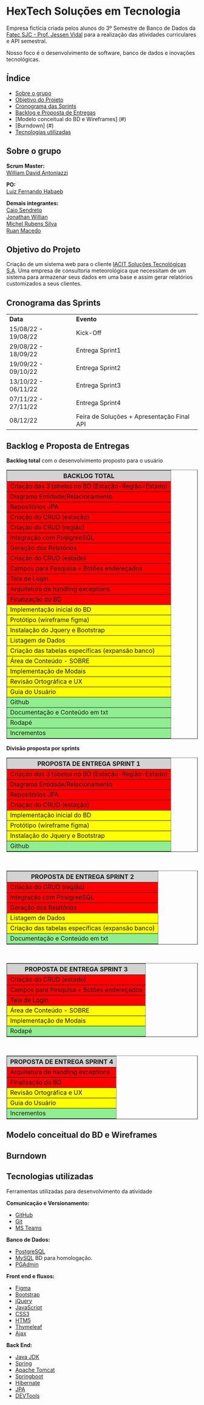 # HexTech Soluções em Tecnologia
Empresa fictícia criada pelos alunos do 3º Semestre de Banco de Dados da [Fatec SJC - Prof. Jessen Vidal](https://fatecsjc-prd.azurewebsites.net/suporte-moodle.php "Fatec SJC - Prof. Jessen Vidal") para a realização das atividades curriculares e API semestral.

Nosso foco é o desenvolvimento de software, banco de dados e inovações tecnológicas.

<h2>Índice</h2>

- [Sobre o grupo](#sobre-o-grupo)
- [Objetivo do Projeto](#objetivo-do-projeto)
- [Cronograma das Sprints](#cronograma-das-sprints)
- [Backlog e Proposta de Entregas](#proposta-de-entregas)
- [Modelo conceitual do BD e Wireframes] (#)
- [Burndown] (#)
- [Tecnologias utilizadas](#tecnologias-utilizadas)

<h2>Sobre o grupo</h2>

**Scrum Master:**<br>
[William David Antoniazzi](mailto:william.antoniazzi@fatec.sp.gov.br "William David Antoniazzi") <a href="https://www.linkedin.com/in/williamantoniazzi/" target="_blank"><img src="https://cdn-icons-png.flaticon.com/512/174/174857.png" width="15" /></a>

**PO:**<br>
[Luiz Fernando Habaeb](mailto:luiz.habaeb@fatec.sp.gov.br "Luiz Fernando Habaeb") <a href="https://www.linkedin.com/in/luizhabaeb/" target="_blank"><img src="https://cdn-icons-png.flaticon.com/512/174/174857.png" width="15" /></a>

**Demais integrantes:**<br>
[Caio Sendreto](mailto:caio.sendreto@fatec.sp.gov.br "Caio Sendreto") <a href="https://www.linkedin.com/in/caio-sendreto-0736311a2/" target="_blank"><img src="https://cdn-icons-png.flaticon.com/512/174/174857.png" width="15" /></a><br>
[Jonathan Willian](mailto:jonathan.alves5@fatec.sp.gov.br "Jonathan Willian") <a href="https://www.linkedin.com/in/jonathan-alves-18069118a/" target="_blank"><img src="https://cdn-icons-png.flaticon.com/512/174/174857.png" width="15" /></a><br>
[Michel Rubens Silva](mailto:michel.silva33@fatec.sp.gov.br "Michel Rubens Silva") <a href="https://www.linkedin.com/in/michelrubens/" target="_blank"><img src="https://cdn-icons-png.flaticon.com/512/174/174857.png" width="15" /></a><br>
[Ruan Macedo](mailto:ruan.macedo@fatec.sp.gov.br "Ruan Macedo") <a href="https://www.linkedin.com/in/ruan-cesar-mac/" target="_blank"><img src="https://cdn-icons-png.flaticon.com/512/174/174857.png" width="15" /></a>

<h2>Objetivo do Projeto</h2>

Criação de um sistema web para o cliente [IACIT Soluções Tecnológicas S.A](http://https://www.iacit.com.br/ "IACIT Soluções Tecnológicas S.A").
Uma empresa de consultoria meteorológica que necessitam de um sistema para armazenar seus dados em uma base e assim gerar relatórios customizados a seus clientes.


<h2>Cronograma das Sprints</h2>

<table border="0">
        <tr>
            <td><b>Data</b></td>
            <td><b>Evento</b></td>  
        </tr>
        <tr>
            <td>15/08/22 - 19/08/22</td>
            <td>Kick-Off</td>  
        </tr> 
        <tr>
            <td>29/08/22 - 18/09/22</td>
            <td>Entrega Sprint1 </td>  
        </tr>    
        <tr>
            <td>19/09/22 - 09/10/22</td>
            <td>Entrega Sprint2</td>  
        </tr>
        <tr>
            <td>13/10/22 - 06/11/22</td>
            <td>Entrega Sprint3</td>  
        </tr>   
        <tr>
            <td>07/11/22 - 27/11/22</td>
            <td>Entrega Sprint4</td>  
        </tr>
        <tr>
            <td>08/12/22</td>
            <td>Feira de Soluções + Apresentação Final API</td>  
        </tr> 
    </table>

<h2>Backlog e Proposta de Entregas</h2>

**Backlog total** com o desenvolvimento proposto para o usuário

<table border="1" cellpadding="0" cellspacing="1" width="400">
 <tr>
  <th height="21" bgcolor="lightgray">BACKLOG TOTAL</th>
 </tr>
 <tr>
  <td height="20" bgcolor="red">Criação das 3 tabelas no BD (Estação-Região-Estado)</td>
 </tr>
 <tr>
  <td height="20" bgcolor="red">Diagrama Entidade/Relacionamento</td>
 </tr>
 <tr>
  <td height="20" bgcolor="red">Repositórios JPA</td>
 </tr>
 <tr>
  <td height="21" bgcolor="red">Criação do CRUD (estação)</td>
 </tr>
 <tr>
  <td height="20"  bgcolor="red">Criação do CRUD (região)</td>
 </tr>
 <tr>
  <td height="20" bgcolor="red">Integração com PostgreeSQL</td>
 </tr>
 <tr>
  <td height="21" bgcolor="red">Geração dos Relatórios</td>
 </tr>
 <tr>
  <td height="20" bgcolor="red">Criação do CRUD (estado)</td>
 </tr>
 <tr>
  <td height="20" bgcolor="red">Campos para Pesquisa + Botões endereçados</td>
 </tr>
 <tr>
  <td height="21" bgcolor="red">Tela de Login</td>
 </tr>
 <tr>
  <td height="20" bgcolor="red">Arquitetura de handling exceptions</td>
 </tr>
 <tr>
  <td height="20" bgcolor="red">Finalização do BD</td>
 </tr>
 <tr>
  <td height="20" bgcolor="yellow">Implementação inicial do BD</td>
 </tr>
 <tr>
  <td height="20" bgcolor="yellow">Protótipo (wireframe figma)</td>
 </tr>
 <tr>
  <td height="20" bgcolor="yellow">Instalação do Jquery e Bootstrap</td>
 </tr>
 <tr>
  <td height="20" bgcolor="yellow">Listagem de Dados</td>
 </tr>
 <tr>
  <td height="20" bgcolor="yellow">Criação das tabelas específicas (expansão banco)</td>
 </tr>
 <tr>
  <td height="20" bgcolor="yellow">Área de Conteúdo - SOBRE</td>
 </tr>
 <tr>
  <td height="20" bgcolor="yellow">Implementação de Modais</td>
 </tr>
 <tr>
  <td height="20" bgcolor="yellow">Revisão Ortográfica e UX</td>
 </tr>
 <tr>
  <td height="20" bgcolor="yellow">Guia do Usuário</td>
 </tr>
 <tr>
  <td height="21" bgcolor="lightgreen">Github</td>
 </tr>
 <tr>
  <td height="21" bgcolor="lightgreen">Documentação e Conteúdo em txt</td>
 </tr>
 <tr>
  <td height="21"bgcolor="lightgreen">Rodapé</td>
 </tr>
 <tr>
  <td height="21" bgcolor="lightgreen">Incrementos</td>
 </tr>
 </table>

**Divisão proposta por sprints**
<table border="1" cellpadding="0" cellspacing="1" width="400">
 <tr>
  <th height="21" bgcolor="lightgray">PROPOSTA DE ENTREGA SPRINT 1</th>
 </tr>
 <tr>
  <td height="20" bgcolor="red">Criação das 3 tabelas no BD (Estação-Região-Estado)</td>
 </tr>
 <tr>
  <td height="20" bgcolor="red">Diagrama Entidade/Relacionamento</td>
 </tr>
 <tr>
  <td height="20" bgcolor="red">Repositórios JPA</td>
 </tr>
 <tr>
  <td height="21" bgcolor="red">Criação do CRUD (estação)</td>
  </tr>
<tr>
  <td height="20" bgcolor="yellow">Implementação inicial do BD</td>
 </tr>
 <tr>
  <td height="20" bgcolor="yellow">Protótipo (wireframe figma)</td>
 </tr>
 <tr>
  <td height="20" bgcolor="yellow">Instalação do Jquery e Bootstrap</td>
 </tr>
 <tr>
  <td height="21" bgcolor="lightgreen">Github</td>
 </tr>
</table>

 <br>
 
<table border="1" cellpadding="0" cellspacing="1" width="400">
 <tr>
  <th height="21" bgcolor="lightgray">PROPOSTA DE ENTREGA SPRINT 2</th>
 </tr>
 <tr>
  <td height="20"  bgcolor="red">Criação do CRUD (região)</td>
 </tr>
 <tr>
  <td height="20" bgcolor="red">Integração com PostgreeSQL</td>
 </tr>
 <tr>
  <td height="21" bgcolor="red">Geração dos Relatórios</td>
 </tr>
 <tr>
  <td height="20" bgcolor="yellow">Listagem de Dados</td>
 </tr>
 <tr>
  <td height="20" bgcolor="yellow">Criação das tabelas específicas (expansão banco)</td>
 </tr>
 <tr>
  <td height="21" bgcolor="lightgreen">Documentação e Conteúdo em txt</td>
 </tr>
</table>
 
 <br>
 
<table border="1" cellpadding="0" cellspacing="1" width="400">
 <tr>
  <th height="21" bgcolor="lightgray">PROPOSTA DE ENTREGA SPRINT 3</th>
 </tr>
 <tr>
  <td height="20" bgcolor="red">Criação do CRUD (estado)</td>
 </tr>
 <tr>
  <td height="20" bgcolor="red">Campos para Pesquisa + Botões endereçados</td>
 </tr>
 <tr>
  <td height="21" bgcolor="red">Tela de Login</td>
 </tr>
 <tr>
  <td height="20" bgcolor="yellow">Área de Conteúdo - SOBRE</td>
 </tr>
 <tr>
  <td height="20" bgcolor="yellow">Implementação de Modais</td>
 </tr>
 <tr>
  <td height="21"bgcolor="lightgreen">Rodapé</td>
 </tr>
</table>

 <br>
 
<table border="1" cellpadding="0" cellspacing="1" width="400">
 <tr>
  <th height="21" bgcolor="lightgray">PROPOSTA DE ENTREGA SPRINT 4</th>
 </tr>
 <tr>
  <td height="21" bgcolor="red">Arquitetura de handling exceptions</td>
 </tr>
 <tr>
  <td height="21" bgcolor="red"=>Finalização do BD</td>
 </tr>
 <tr>
  <td height="20" bgcolor="yellow">Revisão Ortográfica e UX</td>
 </tr>
 <tr>
  <td height="20" bgcolor="yellow">Guia do Usuário</td>
 </tr>
 <tr>
  <td height="21" bgcolor="lightgreen">Incrementos</td>
 </tr>
</table>


<h2>Modelo conceitual do BD e Wireframes</h2>


<h2>Burndown</h2>



<h2>Tecnologias utilizadas</h2>

Ferramentas utilizadas para desenvolvimento da atividade

**Comunicação e Versionamento:**
- [GitHub](https://github.com/)
- [Git](https://git-scm.com/download/win)
- [MS Teams](http://https://www.microsoft.com/pt-br/microsoft-teams/log-in "MS Teams")

**Banco de Dados:**
- [PostgreSQL](https://www.microsoft.com/pt-br/sql-server/sql-server-downloads)
- [MySQL](https://dev.mysql.com/downloads/mysql/ "MySQL Community") BD para homologação.
- [PGAdmin](https://www.pgadmin.org/ "PGAdmin")

**Front end e fluxos:**
- [Figma](https://www.figma.com/ "Figma")
- [Bootstrap](https://getbootstrap.com/ "Bootstrap")
- [jQuery](https://jquery.com/ "jQuery")
- [JavaScript](https://www.javascript.com/ "JavaScript")
- [CSS3](https://www.w3schools.com/css/ "CSS3")
- [HTM5](https://www.w3c.br/pub/Cursos/CursoHTML5/html5-web.pdf "HTML5")
- [Thymeleaf](https://www.thymeleaf.org/ "Thymeleaf")
- [Ajax](https://www.w3schools.com/xml/ajax_intro.asp "AJAX")

**Back End:**
- [Java JDK](https://www.oracle.com/br/java/technologies/javase/jdk11-archive-downloads.html "Java JDK")
- [Spring](https://start.spring.io/ "Spring")
- [Apache Tomcat](https://tomcat.apache.org/ "Apache Tomcat")
- [Springboot](https://spring.io/projects/spring-boot "Springboot")
- [Hibernate](https://hibernate.org/ "Hibernate")
- [JPA](https://www.ibm.com/docs/pt-br/was/8.5.5?topic=SSEQTP_8.5.5/com.ibm.websphere.nd.multiplatform.doc/ae/cejb_persistence.html "Java JPA")
- [DEVTools](https://docs.spring.io/spring-boot/docs/1.5.16.RELEASE/reference/html/using-boot-devtools.html "DEVTools")
